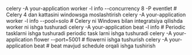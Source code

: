 celery -A your-application worker -l info --concurrency 8 -P eventlet # Celery 4 dan kattasini windowsga moslashtirish
celery -A your-application worker -l info --pool=solo # Celery ni Windows bilan integratsiya qilishda worker ni ishga tushuradi
celery -A your-application beat -l info # Periodic tasklarni ishga tushuradi periodic task larni ishga tushuradi
celery -A your-application flower --port=5001 # flowerni ishga tushurish
celery -A your-application beat # beat mavjud schedule orqali ishga tushirish